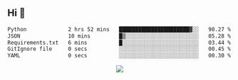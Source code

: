 ## Hi 👋

<!--START_SECTION:waka-->

```txt
Python             2 hrs 52 mins   ██████████████████████▓░░   90.27 %
JSON               10 mins         █▒░░░░░░░░░░░░░░░░░░░░░░░   05.28 %
Requirements.txt   6 mins          █░░░░░░░░░░░░░░░░░░░░░░░░   03.44 %
GitIgnore file     0 secs          ░░░░░░░░░░░░░░░░░░░░░░░░░   00.45 %
YAML               0 secs          ░░░░░░░░░░░░░░░░░░░░░░░░░   00.30 %
```

<!--END_SECTION:waka-->

<p align="center">
  <a href="https://wakatime.com/@d93f0e24-e3ad-4f8d-9b8b-385bab9124f6">
    <img src="https://wakatime.com/badge/user/d93f0e24-e3ad-4f8d-9b8b-385bab9124f6.svg" />
  </a>
</p>
